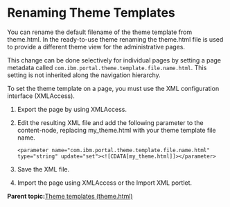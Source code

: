 # Renaming Theme Templates 

You can rename the default filename of the theme template from theme.html. In the ready-to-use theme renaming the theme.html file is used to provide a different theme view for the administrative pages.

This change can be done selectively for individual pages by setting a page metadata called `com.ibm.portal.theme.template.file.name.html`. This setting is not inherited along the navigation hierarchy.

To set the theme template on a page, you must use the XML configuration interface \(XMLAccess\).

1.  Export the page by using XMLAccess.

2.  Edit the resulting XML file and add the following parameter to the content-node, replacing my\_theme.html with your theme template file name.

    ```
    <parameter name="com.ibm.portal.theme.template.file.name.html" type="string" update="set"><![CDATA[my_theme.html]]></parameter>
    ```

3.  Save the XML file.

4.  Import the page using XMLAccess or the Import XML portlet.


**Parent topic:**[Theme templates \(theme.html\)](../dev-portlet/csa2_dgn_theme_html.md)

